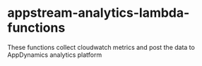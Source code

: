 # appstream-analytics-lambda-functions

These functions collect cloudwatch metrics and post the data to AppDynamics analytics platform
